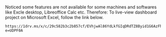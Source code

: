 Noticed some features are not available for some machines and softwares like Excle desktop, Libreoffice Calc etc.
Therefore:
          To live-view dashboard project on Microsoft Excel, follow the link below.

    https://1drv.ms/x/c/29c582b3c2b857cf/EVhjwAl86YdLkfGIqDRdTZ8Byid1G6AzFh9bBJhE0P0BfQ?e=UDPF0A
